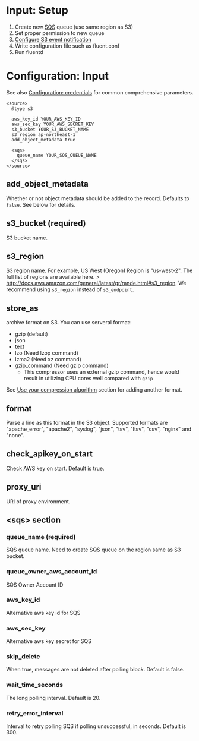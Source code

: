 # Input: Setup

1. Create new [SQS](https://aws.amazon.com/documentation/sqs/) queue (use same region as S3)
2. Set proper permission to new queue
3. [Configure S3 event notification](http://docs.aws.amazon.com/AmazonS3/latest/dev/NotificationHowTo.html)
4. Write configuration file such as fluent.conf
5. Run fluentd

# Configuration: Input

See also [Configuration: credentials](credentials.md) for common comprehensive parameters.

    <source>
      @type s3

      aws_key_id YOUR_AWS_KEY_ID
      aws_sec_key YOUR_AWS_SECRET_KEY
      s3_bucket YOUR_S3_BUCKET_NAME
      s3_region ap-northeast-1
      add_object_metadata true

      <sqs>
        queue_name YOUR_SQS_QUEUE_NAME
      </sqs>
    </source>

## add_object_metadata

Whether or not object metadata should be added to the record. Defaults to `false`. See below for details.

## s3_bucket (required)

S3 bucket name.

## s3_region

S3 region name. For example, US West (Oregon) Region is
"us-west-2". The full list of regions are available here. >
http://docs.aws.amazon.com/general/latest/gr/rande.html#s3_region. We
recommend using `s3_region` instead of `s3_endpoint`.

## store_as

archive format on S3. You can use serveral format:

* gzip (default)
* json
* text
* lzo (Need lzop command)
* lzma2 (Need xz command)
* gzip_command (Need gzip command)
  * This compressor uses an external gzip command, hence would result in utilizing CPU cores well compared with `gzip`

See [Use your compression algorithm](howto.md#use-your-compression-algorithm) section for adding another format.

## format

Parse a line as this format in the S3 object. Supported formats are
"apache_error", "apache2", "syslog", "json", "tsv", "ltsv", "csv",
"nginx" and "none".

## check_apikey_on_start

Check AWS key on start. Default is true.

## proxy_uri

URI of proxy environment.

## \<sqs\> section

### queue_name (required)

SQS queue name. Need to create SQS queue on the region same as S3 bucket.

### queue_owner_aws_account_id

SQS Owner Account ID

### aws_key_id

Alternative aws key id for SQS

### aws_sec_key

Alternative aws key secret for SQS

### skip_delete

When true, messages are not deleted after polling block. Default is false.

### wait_time_seconds

The long polling interval. Default is 20.

### retry_error_interval

Interval to retry polling SQS if polling unsuccessful, in seconds. Default is 300.
